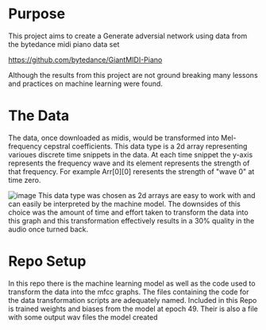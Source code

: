 # Purpose
This project aims to create a Generate adversial network using data from the bytedance midi piano data set

https://github.com/bytedance/GiantMIDI-Piano

Although the results from this project are not ground breaking many lessons and practices on machine learning were found.

# The Data
The data, once downloaded as midis, would be transformed into Mel-frequency cepstral coefficients. This data type is a 2d array representing varioues discrete time snippets in the data. At each time snippet the y-axis represents the frequency wave and its element represents the strength of that frequency. For example Arr[0][0] reresents the strength of "wave 0" at time zero.

![image](https://github.com/EdwardGrasshopper/GAN-New-Music/assets/115425504/7ebdbccd-4fae-4812-9bcd-0cb9c3df68ae)
This data type was chosen as 2d arrays are easy to work with and can easily be interpreted by the machine model. 
The downsides of this choice was the amount of time and effort taken to transform the data into this graph and this transformation effectively results in a 30% quality in the audio once turned back.

# Repo Setup
In this repo there is the machine learning model as well as the code used to transform the data into the mfcc graphs. 
The files containing the code for the data transformation scripts are adequately named. Included in this Repo is trained weights and biases from the model at epoch 49.  Their is also a file with some output wav files the model created
